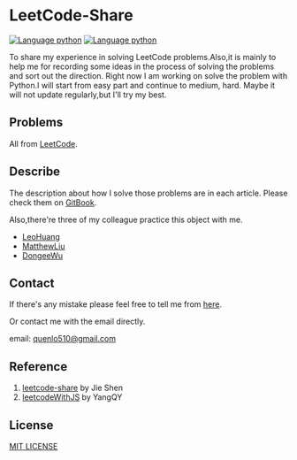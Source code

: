# LeetCode-Share
[![Language python](https://img.shields.io/badge/python-2.7-blue.svg)](https://www.python.org)
[![Language python](https://img.shields.io/badge/python-3-blue.svg)](https://www.python.org)

To share my experience in solving LeetCode problems.Also,it is mainly to help me for recording some ideas in the process of solving the problems and sort out the direction.
Right now I am working on solve the problem with Python.I will start from easy part and continue to medium, hard.
Maybe it will not update regularly,but I'll try my best.

## Problems
All from [LeetCode](https://leetcode.com).

## Describe
The description about how I solve those problems are in each article.
Please check them on [GitBook](https://leecode-share.gitbook.io/leecode-python/).

Also,there're three of my colleague practice this object with me.
- [LeoHuang](https://github.com/HuangLiPang)
- [MatthewLiu](https://github.com/MattWeiLiu)
- [DongeeWu](https://github.com/brightdaylight)

## Contact
If there's any mistake please feel free to tell me from [here](https://github.com/QuenLo/leecode/issues/new).

Or contact me with the email directly.

email: quenlo510@gmail.com

## Reference
1. [leetcode-share](https://github.com/gavinfish/leetcode-share) by Jie Shen
2. [leetcodeWithJS](https://github.com/skyyen999/leetcodeWithJS) by YangQY

## License
[MIT LICENSE](./LICENSE)

